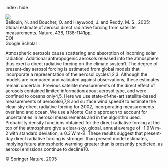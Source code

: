 index: hide

<div class="Citation">
    <div class="Citation-thumb CitationThumb-linked"  data-href="https://doi.org/10.1038/nature04348">
      <img src="https://static.claimspace.cloud/climate-study-static/refs/thumbs/7/Bellouin_et_al_2005-thumb.png" />
    </div>

  <div class="Citation-body">
    <div class="Citation-text">Bellouin, N. and Boucher, O. and Haywood, J. and Reddy, M. S., 2005: Global estimate of aerosol direct radiative forcing from satellite measurements. <span class="Article-journal">Nature, </span><span class="Article-volume">438, </span>1138-1141pp.</div>
    <div class="Citation-links">
      <div class="CitationLink" data-href="https://doi.org/10.1038/nature04348">
        <div class="CitationLink-icon CitationLink-Doi"></div>
        <div class="CitationLink-text">DOI</div>
      </div>
      <div class="CitationLink" data-href="https://scholar.google.com/scholar?q=10.1038/nature04348">
        <div class="CitationLink-icon CitationLink-Scholar"></div>
        <div class="CitationLink-text">Google Scholar</div>
      </div>
    </div>
  </div>
</div>

Atmospheric aerosols cause scattering and absorption of incoming solar radiation. Additional anthropogenic aerosols released into the atmosphere thus exert a direct radiative forcing on the climate system1. The degree of present-day aerosol forcing is estimated from global models that incorporate a representation of the aerosol cycles1,2,3. Although the models are compared and validated against observations, these estimates remain uncertain. Previous satellite measurements of the direct effect of aerosols contained limited information about aerosol type, and were confined to oceans only4,5. Here we use state-of-the-art satellite-based measurements of aerosols6,7,8 and surface wind speed9 to estimate the clear-sky direct radiative forcing for 2002, incorporating measurements over land and ocean. We use a Monte Carlo approach to account for uncertainties in aerosol measurements and in the algorithm used. Probability density functions obtained for the direct radiative forcing at the top of the atmosphere give a clear-sky, global, annual average of -1.9 W m-2 with standard deviation, ± 0.3 W m-2. These results suggest that present-day direct radiative forcing is stronger than present model estimates, implying future atmospheric warming greater than is presently predicted, as aerosol emissions continue to decline10.

<div class="Citation-copy">
&copy; Springer Nature, 2005
</div>